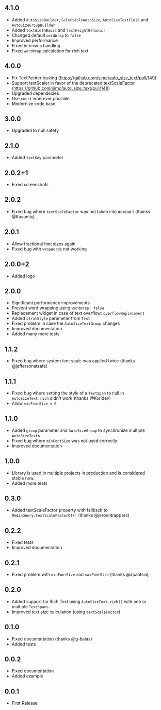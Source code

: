 ## 4.1.0
- Added `AutoSizeBuilder`, `SelectableAutoSize`, `AutoSizeTextField` and `AutoSizeGroupBuilder`
- Added `textWidthBasis` and `textHeightBehavior`
- Changed default `wordWrap` to `false`
- Improved performance
- Fixed intrinsics handling
- Fixed `wordWrap` calculation for rich text

## 4.0.0
- Fix TextPainter leaking (https://github.com/simc/auto_size_text/pull/149)
- Support textScaler in favor of the deprecated textScaleFactor (https://github.com/simc/auto_size_text/pull/148)
- Upgraded dependecies
- Use `const` wherever possible
- Modernize code base

## 3.0.0
- Upgraded to null safety

## 2.1.0
- Added `textKey` parameter

## 2.0.2+1
- Fixed screenshots

## 2.0.2
- Fixed bug where `textScaleFactor` was not taken into account (thanks @Kavantix)

## 2.0.1
- Allow fractional font sizes again
- Fixed bug with `wrapWords` not working

## 2.0.0+2
- Added logo

## 2.0.0
- Significant performance improvements
- Prevent word wrapping using `wordWrap: false`
- Replacement widget in case of text overflow: `overflowReplacement`
- Added `strutStyle` parameter from `Text`
- Fixed problem in case the `AutoSizeTextGroup` changes
- Improved documentation
- Added many more tests

## 1.1.2
- Fixed bug where system font scale was applied twice (thanks @jeffersonatsafe)

## 1.1.1
- Fixed bug where setting the style of a `TextSpan` to null in `AutoSizeText.rich` didn't work (thanks @Koridev)
- Allow `minFontSize = 0`

## 1.1.0
- Added `group` parameter and `AutoSizeGroup` to synchronize multiple `AutoSizeText`s
- Fixed bug where `minFontSize` was not used correctly
- Improved documentation

## 1.0.0
- Library is used in multiple projects in production and is considered stable now.
- Added more tests

## 0.3.0
- Added textScaleFactor property with fallback to `MediaQuery.textScaleFactorOf()` (thanks @jeroentrappers)

## 0.2.2
- Fixed tests
- Improved documentation

## 0.2.1
- Fixed problem with `minFontSize` and `maxFontSize` (thanks @apaatsio)

## 0.2.0
- Added support for Rich Text using `AutoSizeText.rich()` with one or multiple `TextSpan`s.
- Improved text size calculation (using `textScaleFactor`)

## 0.1.0
- Fixed documentation (thanks @g-balas)
- Added tests

## 0.0.2
- Fixed documentation
- Added example

## 0.0.1
- First Release
